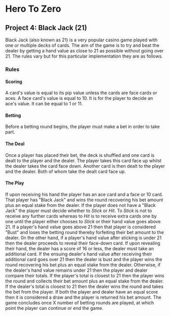 # Hero To Zero

## Project 4: Black Jack (21)

Black Jack (also known as 21) is a very popular casino game played with one or
multiple decks of cards.
The aim of the game is to try and beat the dealer by getting a hand value as
close to 21 as possible without going over 21.
The rules vary but for this particular implementation they are as follows.

### Rules

#### Scoring

A card's value is equal to its pip value unless the cards are face cards or
aces.
A face card's value is equal to 10.
It is for the player to decide an ace's value.  It can be equal to 1 or 11.

#### Betting

Before a betting round begins, the player must make a bet in order to take part.

#### The Deal

Once a player has placed their bet, the deck is shuffled and one card is dealt
to the player and the dealer.
The player takes this card face up whilst the dealer takes the card face down.
Another card is then dealt to the player and the dealer.
Both of whom take the dealt card face up.

#### The Play

If upon receiving his hand the player has an ace card and a face or 10 card.  
That player has "Black Jack" and wins the round recovering his bet amount plus
an equal stake from the dealer.
If the player does not have a "Black Jack" the player must decide whether to
_Stick_ or _Hit_.
To _Stick_ is not to receive any further cards whereas to _Hit_ is to receive
extra cards one by one until the player either chooses to _Stick_ or their hand
value goes above 21.
If a player's hand value goes above 21 then that player is considered "Bust" and
loses the betting round thereby forfeiting their bet amount to the dealer.
0n the other hand, if a player's hand value after sticking is under 21 then the
dealer proceeds to reveal their face-down card.
If upon revealing their hand, the dealer has a score of 16 or less, the dealer
must take an additional card.
If the ensuing dealer's hand value after receiving their additional card goes
over 21 then the dealer is bust and the player wins the round recovering his
bet plus an equal stake from the dealer.
Otherwise, if the dealer's hand value remains under 21 then the player and
dealer compare their totals.
If the player's total is closest to 21 then the player wins the round and
collects their bet amount plus an equal stake from the dealer.
If the dealer's total is closest to 21 then the dealer wins the round and takes
the bet from the player.
If both the player and dealer have an equal score then it is considered a draw
and the player is returned his bet amount.
The game concludes once X number of betting rounds are played, at which point
the player can continue or end the game.
